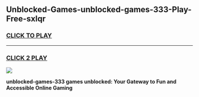 
## Unblocked-Games-unblocked-games-333-Play-Free-sxlqr
<h3>
<a href="https://premium76.site?title=unblocked-games-333&ref=23A">CLICK TO PLAY</a></h3>
<hr>

<h3>
<a href="https://premium76.site?title=unblocked-games-333&ref=23A">CLICK 2 PLAY</a>
  
</h3>

<a href="https://premium76.site?title=unblocked-games-333&ref=23A"><img src="https://clearcache.store/games.png"></a>


**unblocked-games-333 games unblocked: Your Gateway to Fun and Accessible Online Gaming**
